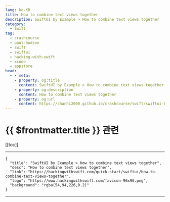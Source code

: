 ```yaml
---
lang: ko-KR
title: How to combine text views together
description: SwiftUI by Example > How to combine text views together
category:
  - Swift
tag: 
  - crashcourse
  - paul-hudson
  - swift
  - swiftui
  - hacking-with-swift
  - xcode
  - appstore
head:
  - - meta:
    - property: og:title
      content: SwiftUI by Example > How to combine text views together
    - property: og:description
      content: How to combine text views together
    - property: og:url
      content: https://chanhi2000.github.io/crashcourse/swift/swiftui-by-example/19-composing-view/how-to-combine-text-views-together.html
---
```


# {{ $frontmatter.title }} 관련

[[toc]]

---

```component VPCard
{
  "title": "SwiftUI by Example > How to combine text views together",
  "desc": "How to combine text views together",
  "link": "https://hackingwithswift.com/quick-start/swiftui/how-to-combine-text-views-together",
  "logo": "https://www.hackingwithswift.com/favicon-96x96.png",
  "background": "rgba(54,94,226,0.2)"
}
```

---

<TagLinks />